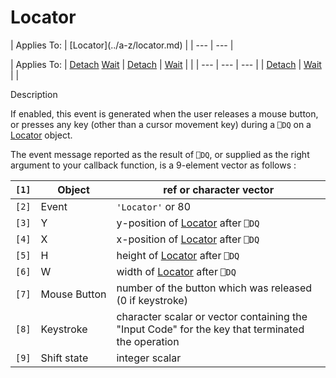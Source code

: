 




<h1 class="heading"><span class="name">Locator</span></h1>
| Applies To: | [Locator](../a-z/locator.md) |
| --- | ---  |

| Applies To: | [Detach](../a-z/detach.md) [Wait](../a-z/wait.md) | [Detach](../a-z/detach.md) | [Wait](../a-z/wait.md) |  |
| --- | --- | ---  |
| [Detach](../a-z/detach.md) | [Wait](../a-z/wait.md) |  |


Description


If enabled, this event is generated when the user releases a mouse button, or presses any key (other than a cursor movement key) during a `⎕DQ` on a [Locator](../a-z/locator.md) object.


The event message reported as the result of `⎕DQ`, or supplied as the right argument to your callback function, is a 9-element vector as follows :

| `[1]` | Object | ref or character vector |
| --- | --- | ---  |
| `[2]` | Event | `'Locator'` or 80 |
| `[3]` | Y | y-position of [Locator](../a-z/locator.md) after `⎕DQ` |
| `[4]` | X | x-position of [Locator](../a-z/locator.md) after `⎕DQ` |
| `[5]` | H | height of [Locator](../a-z/locator.md) after `⎕DQ` |
| `[6]` | W | width of [Locator](../a-z/locator.md) after `⎕DQ` |
| `[7]` | Mouse Button | number of the button which was released (0 if keystroke) |
| `[8]` | Keystroke | character scalar or vector containing the "Input Code" for the key that terminated the operation |
| `[9]` | Shift state | integer scalar |



